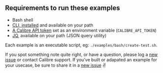 ## Requirements to run these examples

* Bash shell
* [CLI, installed](https://calibreapp.com/docs/api/cli) and available on your path
* [A Calibre API token](https://calibreapp.com/docs/api/tokens) set as an environment variable (`CALIBRE_API_TOKEN`)
* [JQ](https://stedolan.github.io/jq/), available on your path (JSON query utility)

Each example is an executable script, eg: `./examples/bash/create-test.sh`.

If you spot something note quite right, or have a question, please log a [new issue](https://github.com/calibreapp/cli/issues) or contact Calibre support.
If you’ve built or adapated an example for your usecase, be sure to share it in a [new issue](https://github.com/calibreapp/cli/issues) ✌️

